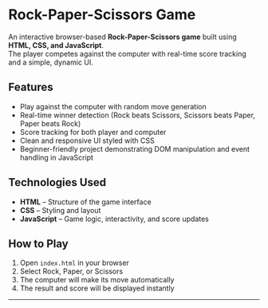 # Rock-Paper-Scissors Game  

An interactive browser-based **Rock-Paper-Scissors game** built using **HTML, CSS, and JavaScript**.  
The player competes against the computer with real-time score tracking and a simple, dynamic UI.  

## Features  
- Play against the computer with random move generation  
- Real-time winner detection (Rock beats Scissors, Scissors beats Paper, Paper beats Rock)  
- Score tracking for both player and computer  
- Clean and responsive UI styled with CSS  
- Beginner-friendly project demonstrating DOM manipulation and event handling in JavaScript  

## Technologies Used  
- **HTML** – Structure of the game interface  
- **CSS** – Styling and layout  
- **JavaScript** – Game logic, interactivity, and score updates  

## How to Play  
1. Open `index.html` in your browser  
2. Select Rock, Paper, or Scissors  
3. The computer will make its move automatically  
4. The result and score will be displayed instantly  

---
